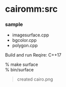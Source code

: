 cairomm:src
===============


### sample  
- imagesurface.cpp
- bgcolor.cpp
- polygon.cpp
 

Build and run
Reqire:
C++17

% make surface  
% bin/surface  
> created cairo.png  
